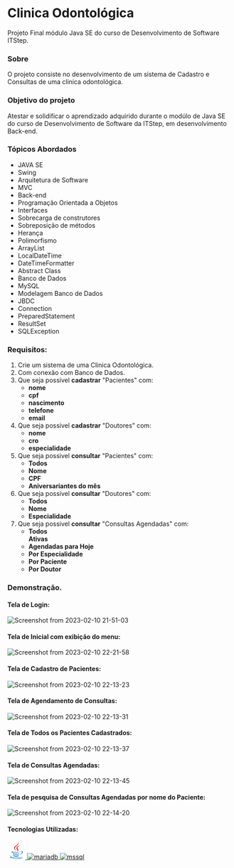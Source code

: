 # Clinica Odontológica

Projeto Final módulo Java SE do curso de Desenvolvimento de Software ITStep.

<h3>Sobre</h3>

<p>O projeto consiste no desenvolvimento de um sistema de Cadastro e Consultas de uma clinica odontológica.</p>

<h3>Objetivo do projeto</h3>

<p>Atestar e solidificar o aprendizado adquirido durante o modúlo de Java SE do curso de Desenvolvimento de Software da ITStep, em desenvolvimento Back-end.</p>

<h3>Tópicos Abordados</h3>
<ul>
<li>JAVA SE</li>
<li>Swing</li>
<li>Arquitetura de Software</li>
<li>MVC</li>
<li>Back-end</li> 
<li>Programação Orientada a Objetos</li>
<li>Interfaces</li>
<li>Sobrecarga de construtores</li>
<li>Sobreposição de métodos</li>
<li>Herança</li>    
<li>Polimorfismo</li>
<li>ArrayList</li>
<li>LocalDateTime</li>
<li>DateTimeFormatter</li>
<li>Abstract Class</li>
<li>Banco de Dados</li> 
<li>MySQL</li>
<li>Modelagem Banco de Dados</li>  
<li>JBDC</li>
<li>Connection</li>
<li>PreparedStatement</li>
<li>ResultSet</li>
<li>SQLException</li>
</ul>

<h3>Requisitos:</h3>
<ol>
  <li>Crie um sistema de uma Clinica Odontológica.</li>
  <li>Com conexão com Banco de Dados.</li>
  <li>Que seja possivel <b>cadastrar</b> "Pacientes" com:
    <ul>   
       <li> <b>nome</b> </li>
       <li> <b>cpf</b> </li>
       <li> <b>nascimento </b> </li>
       <li> <b>telefone</b> </li>
       <li> <b>email</b> </li>
     </ul> 
        <li>Que seja possivel <b>cadastrar</b> "Doutores" com:
      <ul>
        <li> <b>nome</b> </li>
       <li> <b>cro</b> </li>
       <li> <b>especialidade</b> </li>   
    </ul>  
  </li>
    <li>Que seja possivel <b>consultar</b> "Pacientes" com:
      <ul>
        <li> <b>Todos</b> </li>
        <li> <b>Nome</b> </li>
        <li> <b>CPF</b> </li>
       <li> <b>Aniversariantes do mês</b> </li>        
    </ul>  
  </li>
      <li>Que seja possivel <b>consultar</b> "Doutores" com:
      <ul>       
      <li> <b>Todos</b> </li>
      <li> <b>Nome</b> </li>
      <li> <b>Especialidade</b> </li>   
    </ul>  
  </li>
      <li>Que seja possivel <b>consultar</b> "Consultas Agendadas" com:
    <ul>
       <li> <b>Todos</b> </li
       <li> <b>Ativas</b> </li>
       <li> <b>Agendadas para Hoje</b> </li>
       <li> <b>Por Especialidade</b> </li>
       <li> <b>Por Paciente</b> </li>
       <li> <b>Por Doutor</b> </li>
    </ul>  
  </li>
</ol>


<h3>Demonstração.</h3>

<h4>Tela de Login:</h4> 

![Screenshot from 2023-02-10 21-51-03](https://user-images.githubusercontent.com/78119622/218231181-f6d115dc-6f4d-4731-b898-1b715e69c91e.png)

<h4>Tela de Inicial com exibição do menu:</h4> 

![Screenshot from 2023-02-10 22-21-58](https://user-images.githubusercontent.com/78119622/218231208-bcdde4a7-d827-4a45-b656-8044d72ea358.png)

<h4>Tela de Cadastro de Pacientes:</h4> 

![Screenshot from 2023-02-10 22-13-23](https://user-images.githubusercontent.com/78119622/218231234-72ce79c3-c727-45f2-836e-498c93de7a71.png)

<h4>Tela de Agendamento de Consultas:</h4> 

![Screenshot from 2023-02-10 22-13-31](https://user-images.githubusercontent.com/78119622/218231262-620b2591-bd54-46eb-9f93-aac3bb49c22a.png)

<h4>Tela de Todos os Pacientes Cadastrados:</h4> 

![Screenshot from 2023-02-10 22-13-37](https://user-images.githubusercontent.com/78119622/218231290-c2cb14f7-2a0d-44a7-888e-9f56c2905803.png)

<h4>Tela de Consultas Agendadas:</h4> 

![Screenshot from 2023-02-10 22-13-45](https://user-images.githubusercontent.com/78119622/218231318-696c00e8-cd31-4125-af3a-2fc069988a23.png)

<h4>Tela de pesquisa de Consultas Agendadas por nome do Paciente:</h4> 

![Screenshot from 2023-02-10 22-14-20](https://user-images.githubusercontent.com/78119622/218231359-4bb1da4e-b804-415a-81a5-1e06588130f2.png)


<h4>Tecnologias Utilizadas:</h4>
 
<p align="left">
<a href="https://www.java.com" target="_blank" rel="noreferrer"> <img src="https://raw.githubusercontent.com/devicons/devicon/master/icons/java/java-original.svg" alt="java" width="40" height="40"/> </a> <a href="https://mariadb.org/" target="_blank" rel="noreferrer"> <img src="https://www.vectorlogo.zone/logos/mariadb/mariadb-icon.svg" alt="mariadb" width="40" height="40"/> </a> <a href="https://www.microsoft.com/en-us/sql-server" target="_blank" rel="noreferrer"> <img src="https://www.svgrepo.com/show/303229/microsoft-sql-server-logo.svg" alt="mssql" width="40" height="40"/> </a> </p> 
